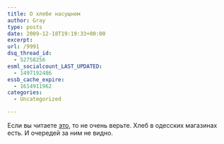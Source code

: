 ```yaml
---
title: О хлебе насущном
author: Gray
type: posts
date: 2009-12-18T19:19:33+00:00
excerpt:
url: /9991
dsq_thread_id:
  - 52758256
esml_socialcount_LAST_UPDATED:
  - 1497192486
essb_cache_expire:
  - 1614911962
categories:
  - Uncategorized

---
```








Если вы читаете <a href="http://www.lenta.ru/news/2009/12/17/odessa1/" target="_blank">это</a>, то не очень верьте. Хлеб в одесских магазинах есть. И очередей за ним не видно.